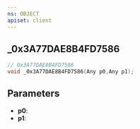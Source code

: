 ```yaml
---
ns: OBJECT
apiset: client
---
```

## _0x3A77DAE8B4FD7586

```c
// 0x3A77DAE8B4FD7586
void _0x3A77DAE8B4FD7586(Any p0,Any p1);
```


## Parameters
* **p0**:
* **p1**: